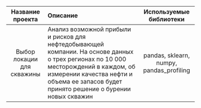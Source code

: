 | Название проекта | Описание | Используемые библиотеки|
| :--------------------:| :--------------------- |:---------------------------:|
| Выбор локации для скважины| Анализ возможной прибыли и рисков для нефтедобывающей компании. На основе данных о трех регионах по 10 000 месторождений в каждом, об измерении качества нефти и объема ее запасов будет принято решение о бурении новых скважин |pandas, sklearn, numpy, pandas_profiling|
